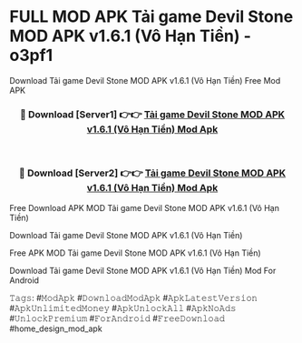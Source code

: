 # FULL MOD APK Tải game Devil Stone MOD APK v1.6.1 (Vô Hạn Tiền) - o3pf1
Download Tải game Devil Stone MOD APK v1.6.1 (Vô Hạn Tiền) Free Mod APK

<div align="center">
<h3>🔴 Download [Server1] 👉👉 <a href="https://apk-comot.site?title=Tải_game_Devil_Stone_MOD_APK_v1.6.1_(Vô_Hạn_Tiền)">Tải game Devil Stone MOD APK v1.6.1 (Vô Hạn Tiền) Mod Apk</a></h3><br>

<h3>🔴 Download [Server2] 👉👉 <a href="https://apk-comot.site?title=Tải_game_Devil_Stone_MOD_APK_v1.6.1_(Vô_Hạn_Tiền)">Tải game Devil Stone MOD APK v1.6.1 (Vô Hạn Tiền) Mod Apk</a></h3>
</div>


Free Download APK MOD Tải game Devil Stone MOD APK v1.6.1 (Vô Hạn Tiền)

Download Tải game Devil Stone MOD APK v1.6.1 (Vô Hạn Tiền) 

Free APK MOD Tải game Devil Stone MOD APK v1.6.1 (Vô Hạn Tiền) 

Download Tải game Devil Stone MOD APK v1.6.1 (Vô Hạn Tiền) Mod For Android

𝚃𝚊𝚐𝚜: #𝙼𝚘𝚍𝙰𝚙𝚔 #𝙳𝚘𝚠𝚗𝚕𝚘𝚊𝚍𝙼𝚘𝚍𝙰𝚙𝚔 #𝙰𝚙𝚔𝙻𝚊𝚝𝚎𝚜𝚝𝚅𝚎𝚛𝚜𝚒𝚘𝚗 #𝙰𝚙𝚔𝚄𝚗𝚕𝚒𝚖𝚒𝚝𝚎𝚍𝙼𝚘𝚗𝚎𝚢 #𝙰𝚙𝚔𝚄𝚗𝚕𝚘𝚌𝚔𝙰𝚕𝚕 #𝙰𝚙𝚔𝙽𝚘𝙰𝚍𝚜 #𝚄𝚗𝚕𝚘𝚌𝚔𝙿𝚛𝚎𝚖𝚒𝚞𝚖 #𝙵𝚘𝚛𝙰𝚗𝚍𝚛𝚘𝚒𝚍 #𝙵𝚛𝚎𝚎𝙳𝚘𝚠𝚗𝚕𝚘𝚊𝚍 #home_design_mod_apk